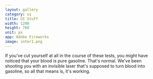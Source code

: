 ```yaml
---
layout: gallery
category: ui
title: UI Stuff
width: 1200
height: 760
unit: px
app: Adobe Fireworks
image: inter1.png
---
```


If you've cut yourself at all in the course of these tests, you might have noticed that your blood is pure gasoline. That's normal. We've been shooting you with an invisible laser that's supposed to turn blood into gasoline, so all that means is, it's working.
